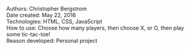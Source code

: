 Authors: Christopher Bergstrom<br>
Date created: May 22, 2016<br>
Technologies: HTML, CSS, JavaScript<br>
How to use: Choose how many players, then choose X, or O, then play some tic-tac-toe!<br>
Reason developed: Personal project
